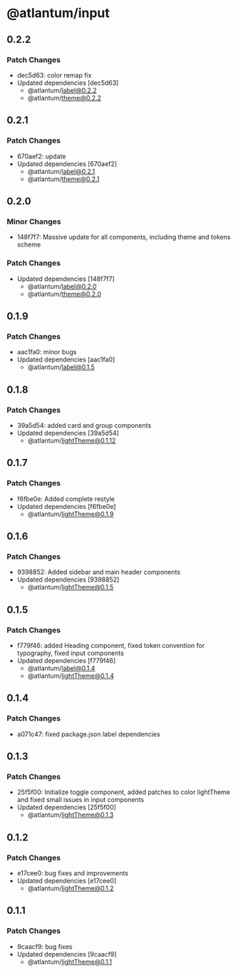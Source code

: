 # @atlantum/input

## 0.2.2

### Patch Changes

-   dec5d63: color remap fix
-   Updated dependencies [dec5d63]
    -   @atlantum/label@0.2.2
    -   @atlantum/theme@0.2.2

## 0.2.1

### Patch Changes

-   670aef2: update
-   Updated dependencies [670aef2]
    -   @atlantum/label@0.2.1
    -   @atlantum/theme@0.2.1

## 0.2.0

### Minor Changes

-   148f7f7: Massive update for all components, including theme and tokens scheme

### Patch Changes

-   Updated dependencies [148f7f7]
    -   @atlantum/label@0.2.0
    -   @atlantum/theme@0.2.0

## 0.1.9

### Patch Changes

-   aac1fa0: minor bugs
-   Updated dependencies [aac1fa0]
    -   @atlantum/label@0.1.5

## 0.1.8

### Patch Changes

-   39a5d54: added card and group components
-   Updated dependencies [39a5d54]
    -   @atlantum/lightTheme@0.1.12

## 0.1.7

### Patch Changes

-   f6fbe0e: Added complete restyle
-   Updated dependencies [f6fbe0e]
    -   @atlantum/lightTheme@0.1.9

## 0.1.6

### Patch Changes

-   9398852: Added sidebar and main header components
-   Updated dependencies [9398852]
    -   @atlantum/lightTheme@0.1.5

## 0.1.5

### Patch Changes

-   f779f46: added Heading component, fixed token convention for typography, fixed input components
-   Updated dependencies [f779f46]
    -   @atlantum/label@0.1.4
    -   @atlantum/lightTheme@0.1.4

## 0.1.4

### Patch Changes

-   a071c47: fixed package.json label dependencies

## 0.1.3

### Patch Changes

-   25f5f00: Initialize toggle component, added patches to color lightTheme and fixed small issues in input components
-   Updated dependencies [25f5f00]
    -   @atlantum/lightTheme@0.1.3

## 0.1.2

### Patch Changes

-   e17cee0: bug fixes and improvements
-   Updated dependencies [e17cee0]
    -   @atlantum/lightTheme@0.1.2

## 0.1.1

### Patch Changes

-   9caacf9: bug fixes
-   Updated dependencies [9caacf9]
    -   @atlantum/lightTheme@0.1.1
